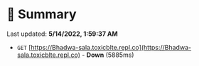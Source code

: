 # 📖 Summary
Last updated: **5/14/2022, 1:59:37 AM**

- `GET` [https://Bhadwa-sala.toxicblte.repl.co](https://Bhadwa-sala.toxicblte.repl.co) - **Down** (5885ms)
